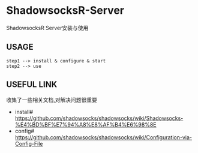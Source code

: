 # ShadowsocksR-Server
ShadowsocksR Server安装与使用

## USAGE

```
step1 --> install & configure & start
step2 --> use
```


## USEFUL LINK

收集了一些相关文档,对解决问题很重要
- install# https://github.com/shadowsocks/shadowsocks/wiki/Shadowsocks-%E4%BD%BF%E7%94%A8%E8%AF%B4%E6%98%8E
- config# https://github.com/shadowsocks/shadowsocks/wiki/Configuration-via-Config-File